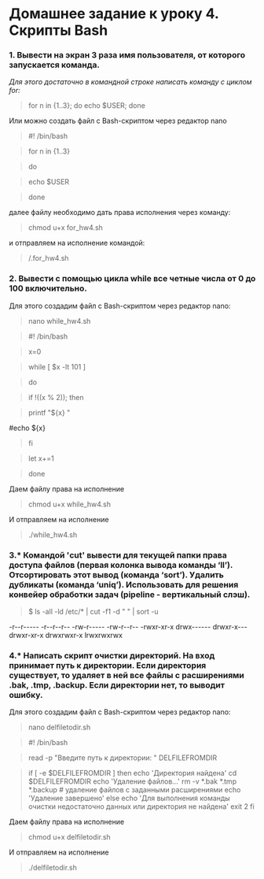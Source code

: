 # Домашнее задание к уроку 4. Скрипты Bash
### 1. Вывести на экран 3 раза имя пользователя, от которого запускается команда.
_Для этого достаточно в командной строке написать команду с циклом for:_ 
> for n in {1..3}; do echo $USER; done

Или можно создать файл с Bash-скриптом через редактор nano
> #! /bin/bash

> for n in {1..3}

> do

>   echo $USER

> done

далее файлу необходимо дать права исполнения через команду:

> chmod u+x for_hw4.sh

и отправляем на исполнение командой:
> /.for_hw4.sh


### 2. Вывести с помощью цикла while все четные числа от 0 до 100 включительно.
Для этого создадим файл с Bash-скриптом через редактор nano:
> nano while_hw4.sh

> #! /bin/bash

> x=0

> while [ $x -lt 101 ]

> do

> if !((x % 2)); then

> printf "${x} "

#echo ${x}

> fi

> let x+=1

> done

Даем файлу права на исполнение
> chmod u+x while_hw4.sh

И отправляем на исполнение

> ./while_hw4.sh

### 3.* Командой 'cut' вывести для текущей папки права доступа файлов (первая колонка вывода команды ‘ll’). Отсортировать этот вывод (команда ‘sort’). Удалить дубликаты (команда ‘uniq’). Использовать для решения конвейер обработки задач (pipeline - вертикальный слэш).
> $ ls -all -ld /etc/* | cut -f1 -d " " | sort -u

-r--r-----
-r--r--r--
-rw-r-----
-rw-r--r--
-rwxr-xr-x
drwx------
drwxr-x---
drwxr-xr-x
drwxrwxr-x
lrwxrwxrwx

### 4.* Написать скрипт очистки директорий. На вход принимает путь к директории. Если директория существует, то удаляет в ней все файлы с расширениями .bak, .tmp, .backup. Если директории нет, то выводит ошибку.
Для этого создадим файл с Bash-скриптом через редактор nano: 
> nano delfiletodir.sh

> #! /bin/bash

> read -p "Введите путь к директории: " DELFILEFROMDIR

> if [ -e $DELFILEFROMDIR ]
>    then
>        echo 'Директория найдена'
>        cd $DELFILEFROMDIR
>        echo 'Удаление файлов...'
>        rm -v *.bak *.tmp *.backup # удаление файлов с заданными расширениями
>        echo 'Удаление завершено'
>    else
>        echo 'Для выполнения команды очистки недостаточно данных или директория не найдена'
>        exit 2
> fi 

Даем файлу права на исполнение
> chmod u+x delfiletodir.sh

И отправляем на исполнение

> ./delfiletodir.sh

